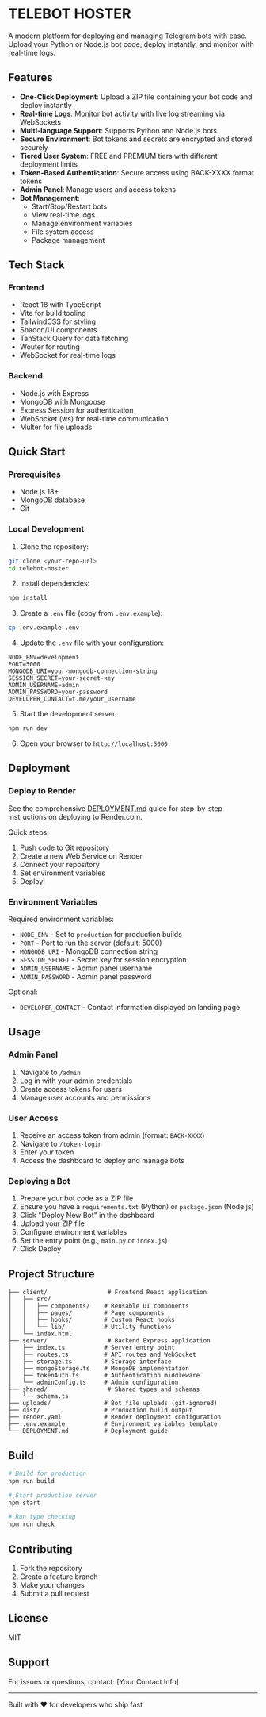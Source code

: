 # TELEBOT HOSTER

A modern platform for deploying and managing Telegram bots with ease. Upload your Python or Node.js bot code, deploy instantly, and monitor with real-time logs.

## Features

- **One-Click Deployment**: Upload a ZIP file containing your bot code and deploy instantly
- **Real-time Logs**: Monitor bot activity with live log streaming via WebSockets
- **Multi-language Support**: Supports Python and Node.js bots
- **Secure Environment**: Bot tokens and secrets are encrypted and stored securely
- **Tiered User System**: FREE and PREMIUM tiers with different deployment limits
- **Token-Based Authentication**: Secure access using BACK-XXXX format tokens
- **Admin Panel**: Manage users and access tokens
- **Bot Management**: 
  - Start/Stop/Restart bots
  - View real-time logs
  - Manage environment variables
  - File system access
  - Package management

## Tech Stack

### Frontend
- React 18 with TypeScript
- Vite for build tooling
- TailwindCSS for styling
- Shadcn/UI components
- TanStack Query for data fetching
- Wouter for routing
- WebSocket for real-time logs

### Backend
- Node.js with Express
- MongoDB with Mongoose
- Express Session for authentication
- WebSocket (ws) for real-time communication
- Multer for file uploads

## Quick Start

### Prerequisites
- Node.js 18+ 
- MongoDB database
- Git

### Local Development

1. Clone the repository:
```bash
git clone <your-repo-url>
cd telebot-hoster
```

2. Install dependencies:
```bash
npm install
```

3. Create a `.env` file (copy from `.env.example`):
```bash
cp .env.example .env
```

4. Update the `.env` file with your configuration:
```env
NODE_ENV=development
PORT=5000
MONGODB_URI=your-mongodb-connection-string
SESSION_SECRET=your-secret-key
ADMIN_USERNAME=admin
ADMIN_PASSWORD=your-password
DEVELOPER_CONTACT=t.me/your_username
```

5. Start the development server:
```bash
npm run dev
```

6. Open your browser to `http://localhost:5000`

## Deployment

### Deploy to Render

See the comprehensive [DEPLOYMENT.md](./DEPLOYMENT.md) guide for step-by-step instructions on deploying to Render.com.

Quick steps:
1. Push code to Git repository
2. Create a new Web Service on Render
3. Connect your repository
4. Set environment variables
5. Deploy!

### Environment Variables

Required environment variables:
- `NODE_ENV` - Set to `production` for production builds
- `PORT` - Port to run the server (default: 5000)
- `MONGODB_URI` - MongoDB connection string
- `SESSION_SECRET` - Secret key for session encryption
- `ADMIN_USERNAME` - Admin panel username
- `ADMIN_PASSWORD` - Admin panel password

Optional:
- `DEVELOPER_CONTACT` - Contact information displayed on landing page

## Usage

### Admin Panel

1. Navigate to `/admin`
2. Log in with your admin credentials
3. Create access tokens for users
4. Manage user accounts and permissions

### User Access

1. Receive an access token from admin (format: `BACK-XXXX`)
2. Navigate to `/token-login`
3. Enter your token
4. Access the dashboard to deploy and manage bots

### Deploying a Bot

1. Prepare your bot code as a ZIP file
2. Ensure you have a `requirements.txt` (Python) or `package.json` (Node.js)
3. Click "Deploy New Bot" in the dashboard
4. Upload your ZIP file
5. Configure environment variables
6. Set the entry point (e.g., `main.py` or `index.js`)
7. Click Deploy

## Project Structure

```
├── client/                 # Frontend React application
│   ├── src/
│   │   ├── components/    # Reusable UI components
│   │   ├── pages/         # Page components
│   │   ├── hooks/         # Custom React hooks
│   │   └── lib/           # Utility functions
│   └── index.html
├── server/                 # Backend Express application
│   ├── index.ts           # Server entry point
│   ├── routes.ts          # API routes and WebSocket
│   ├── storage.ts         # Storage interface
│   ├── mongoStorage.ts    # MongoDB implementation
│   ├── tokenAuth.ts       # Authentication middleware
│   └── adminConfig.ts     # Admin configuration
├── shared/                 # Shared types and schemas
│   └── schema.ts
├── uploads/               # Bot file uploads (git-ignored)
├── dist/                  # Production build output
├── render.yaml            # Render deployment configuration
├── .env.example           # Environment variables template
└── DEPLOYMENT.md          # Deployment guide
```

## Build

```bash
# Build for production
npm run build

# Start production server
npm start

# Run type checking
npm run check
```

## Contributing

1. Fork the repository
2. Create a feature branch
3. Make your changes
4. Submit a pull request

## License

MIT

## Support

For issues or questions, contact: [Your Contact Info]

---

Built with ❤️ for developers who ship fast
